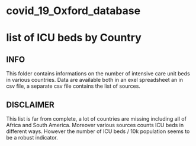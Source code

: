 # covid_19_Oxford_database
# list of ICU beds by Country

## INFO

This folder contains informations on the number of intensive care unit beds in various countries.
Data are available both in an exel spreadsheet an in csv file, a separate csv file contains the list of sources.

## DISCLAIMER
This list is far from complete, a lot of countries are missing including all of Africa and South America. Moreover various sources counts ICU beds in different ways. However the number of ICU beds / 10k population seems to be a robust indicator. 
